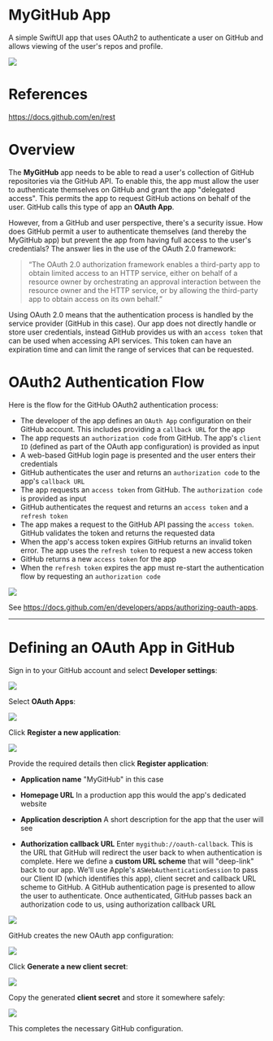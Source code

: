 # MyGitHub App

A simple SwiftUI app that uses OAuth2 to authenticate a user on GitHub and allows viewing of the user's repos and profile.

![](./readme-assets/OAuthGitHubApp8.gif)

# References

https://docs.github.com/en/rest

# Overview

The **MyGitHub** app needs to be able to read a user's collection of GitHub repositories via the GitHub API. To enable this, the app must allow the user to authenticate 
themselves on GitHub and grant the app "delegated access". This permits the app to request GitHub actions on behalf of the user. GitHub calls this type of app an **OAuth App**.

However, from a GitHub and user perspective, there's a security issue. How does GitHub permit a user to authenticate themselves (and thereby the MyGitHub app) but
prevent the app from having full access to the user's credentials? The answer lies in the use of the OAuth 2.0 framework:

> “The OAuth 2.0 authorization framework enables a third-party app to obtain limited access to an HTTP service, either on behalf of a resource owner by orchestrating an approval interaction between the resource owner and the HTTP service, or by allowing the third-party app to obtain access on its own behalf.”

Using OAuth 2.0 means that the authentication process is handled by the service provider (GitHub in this case). Our app does not directly handle or store user credentials, instead
GitHub provides us with an `access token` that can be used when accessing API services. This token can have an expiration time and can limit the range of services that can be requested.

# OAuth2 Authentication Flow

Here is the flow for the GitHub OAuth2 authentication process:

- The developer of the app defines an `OAuth App` configuration on their GitHub account. This includes providing a `callback URL` for the app
- The app requests an `authorization code` from GitHub. The app's `client ID` (defined as part of the OAuth app configuration) is provided as input
- A web-based GitHub login page is presented and the user enters their credentials
- GitHub authenticates the user and returns an `authorization code` to the app's `callback URL`
- The app requests an `access token` from GitHub. The `authorization code` is provided as input
- GitHub authenticates the request and returns an `access token` and a `refresh token`
- The app makes a request to the GitHub API passing the `access token`. GitHub validates the token and returns the requested data
- When the app's access token expires GitHub returns an invalid token error. The app uses the `refresh token` to request a new access token
- GitHub returns a new `access token` for the app
- When the `refresh token` expires the app must re-start the authentication flow by requesting an `authorization code`

![](./readme-assets/OAuthGitHubApp0.png)

See https://docs.github.com/en/developers/apps/authorizing-oauth-apps.

---

# Defining an OAuth App in GitHub

Sign in to your GitHub account and select **Developer settings**:

![](./readme-assets/OAuthGitHubApp1.png)

Select **OAuth Apps**:

![](./readme-assets/OAuthGitHubApp2.png)

Click **Register a new application**:

![](./readme-assets/OAuthGitHubApp3.png)

Provide the required details then click **Register application**:
- **Application name**
"MyGitHub" in this case

- **Homepage URL**
In a production app this would the app's dedicated website 

- **Application description**
A short description for the app that the user will see

- **Authorization callback URL**
Enter `mygithub://oauth-callback`.
This is the URL that GitHub will redirect the user back to when authentication is complete. Here we define a **custom URL scheme** that will "deep-link" back to our app. 
We'll use Apple's `ASWebAuthenticationSession` to pass our Client ID (which identifies this app), client secret and callback URL scheme to GitHub. A GitHub authentication page is presented to allow the user to authenticate. Once authenticated, GitHub passes back an authorization code to us, using authorization callback URL

![](./readme-assets/OAuthGitHubApp4.png)

GitHub creates the new OAuth app configuration:

![](./readme-assets/OAuthGitHubApp5.png)


Click **Generate a new client secret**:

![](./readme-assets/OAuthGitHubApp6.png)

Copy the generated **client secret** and store it somewhere safely:

![](./readme-assets/OAuthGitHubApp7.png)

This completes the necessary GitHub configuration. 
